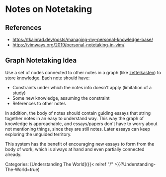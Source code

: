 # Notes on Notetaking

## References

- https://tkainrad.dev/posts/managing-my-personal-knowledge-base/
- https://vimways.org/2019/personal-notetaking-in-vim/

## Graph Notetaking Idea

Use a set of nodes connected to other notes in a graph (like
[zettelkasten](https://en.wikipedia.org/wiki/Zettelkasten)) to store knowledge.
Each note should have:

 - Constraints under which the notes info doesn't apply (limitation of a study)
 - Some new knowledge, assuming the constraint
 - References to other notes

In addition, the body of notes should contain guiding essays that string
together notes in an easy to understand way.  This way the graph of knowledge
is approachable, and essays/papers don't have to worry about not mentioning
things, since they are still notes.  Later essays can keep exploring the
unguided territory.  

This system has the benefit of encouraging new essays to form from the body of
work, which is always at hand and even partially connected already.

Categories:
[Understanding The World]({{< relref "/" >}}?Understanding-The-World=true)